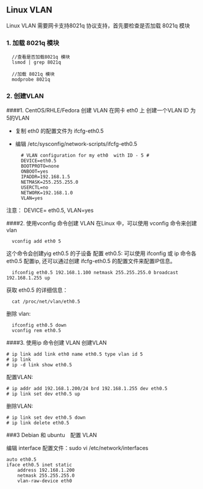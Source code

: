 ## Linux VLAN

Linux VLAN 需要网卡支持8021q 协议支持，首先要检查是否加载 8021q 模块

### 1. 加载 8021q 模块

```
  //查看是否加载8021q 模块
  lsmod | grep 8021q

  //加载 8021q 模块
  modprobe 8021q
```

### 2. 创建VLAN

####1. CentOS/RHLE/Fedora 创建 VLAN
在网卡 eth0 上 创建一个VLAN ID 为5的VLAN

- 复制 eth0 的配置文件为 ifcfg-eth0.5
- 编辑 /etc/sysconfig/network-scripts/ifcfg-eth0.5

  ```
    # VLAN configuration for my eth0  with ID - 5 #
    DEVICE=eth0.5
    BOOTPROTO=none
    ONBOOT=yes
    IPADDR=192.168.1.5
    NETMASK=255.255.255.0
    USERCTL=no
    NETWORK=192.168.1.0
    VLAN=yes
  ```
注意： DEVICE= eth0.5, VLAN=yes

####2. 使用vconfig 命令创建 VLAN
在Linux 中，可以使用 vconfig 命令来创建 vlan

```
  vconfig add eth0 5 
```
这个命令会创建yig eth0.5 的子设备
配置 eth0.5: 可以使用 ifconfig 或 ip 命令各eth0.5 配置ip, 还可以通过创建 ifcfg-eth0.5 的配置文件来配置IP信息。

```
  ifconfig eth0.5 192.168.1.100 netmask 255.255.255.0 broadcast 192.168.1.255 up
```

获取 eth0.5 的详细信息：

```
  cat /proc/net/vlan/eth0.5
```

删除 vlan:

```
  ifconfig eth0.5 down
  vconfig rem eth0.5
```
####3. 使用ip 命令创建 VLAN
创建VLAN

```
# ip link add link eth0 name eth0.5 type vlan id 5
# ip link
# ip -d link show eth0.5
```

配置VLAN:

```
# ip addr add 192.168.1.200/24 brd 192.168.1.255 dev eth0.5
# ip link set dev eth0.5 up
```

删除VLAN:

```
# ip link set dev eth0.5 down
# ip link delete eth0.5
```

###3 Debian 和 ubuntu　配置 VLAN

编辑 interface 配置文件：sudo vi /etc/network/interfaces

```
auto eth0.5
iface eth0.5 inet static
    address 192.168.1.200
    netmask 255.255.255.0
    vlan-raw-device eth0
```
